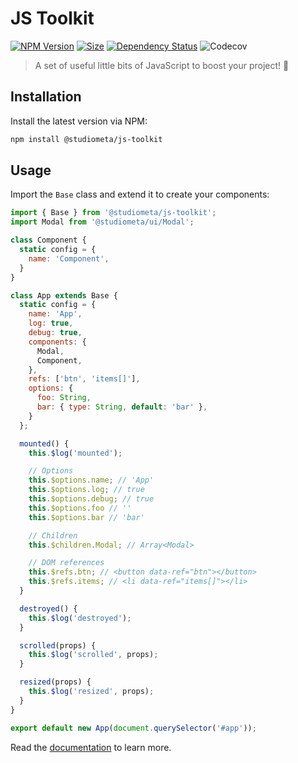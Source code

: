 # JS Toolkit

[![NPM Version](https://img.shields.io/npm/v/@studiometa/js-toolkit.svg?style=flat-square)](https://www.npmjs.com/package/@studiometa/js-toolkit/)
[![Size](https://img.shields.io/bundlephobia/minzip/@studiometa/js-toolkit?label=size&style=flat-square)](https://bundlephobia.com/package/@studiometa/js-toolkit)
[![Dependency Status](https://img.shields.io/librariesio/release/npm/@studiometa/js-toolkit?style=flat-square)](https://david-dm.org/studiometa/js-toolkit)
![Codecov](https://img.shields.io/codecov/c/github/studiometa/js-toolkit?style=flat-square)

> A set of useful little bits of JavaScript to boost your project! 🚀

## Installation

Install the latest version via NPM:

```bash
npm install @studiometa/js-toolkit
```

## Usage

Import the `Base` class and extend it to create your components:

```js
import { Base } from '@studiometa/js-toolkit';
import Modal from '@studiometa/ui/Modal';

class Component {
  static config = {
    name: 'Component',
  }
}

class App extends Base {
  static config = {
    name: 'App',
    log: true,
    debug: true,
    components: {
      Modal,
      Component,
    },
    refs: ['btn', 'items[]'],
    options: {
      foo: String,
      bar: { type: String, default: 'bar' },
    }
  };

  mounted() {
    this.$log('mounted');

    // Options
    this.$options.name; // 'App'
    this.$options.log; // true
    this.$options.debug; // true
    this.$options.foo // ''
    this.$options.bar // 'bar'

    // Children
    this.$children.Modal; // Array<Modal>

    // DOM references
    this.$refs.btn; // <button data-ref="btn"></button>
    this.$refs.items; // <li data-ref="items[]"></li>
  }

  destroyed() {
    this.$log('destroyed');
  }

  scrolled(props) {
    this.$log('scrolled', props);
  }

  resized(props) {
    this.$log('resized', props);
  }
}

export default new App(document.querySelector('#app'));
```

Read the [documentation](https://js-toolkit.meta.fr/) to learn more.


